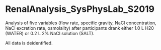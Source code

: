 # RenalAnalysis_SysPhysLab_S2019

Analysis of five variables (flow rate, specific gravity, NaCl concentration, NaCl excretion rate, osmolality) after participants drank either 1.0 L H20 (WATER) or 0.2 L 2% NaCl solution (SALT).

All data is deidentified.

